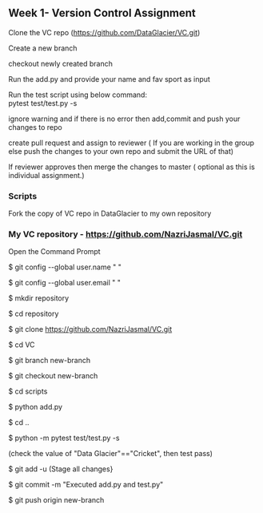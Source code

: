 ## Week 1- Version Control Assignment

Clone the VC repo (https://github.com/DataGlacier/VC.git)

Create a new branch

checkout newly created branch

Run the add.py and provide your name and fav sport as input

Run the test script using below command:      
pytest test/test.py -s

ignore warning and if there is no error then add,commit and push your changes to repo

create pull request and assign to reviewer ( If you are working in the group else push the changes to your own repo and submit the URL of that)

If reviewer approves then merge the changes to master ( optional as this is individual assignment.)

### Scripts

Fork the copy of VC repo in DataGlacier to my own repository

### My VC repository - https://github.com/NazriJasmal/VC.git

Open the Command Prompt

$ git config --global user.name " "

$ git config --global user.email " "

$ mkdir repository

$ cd repository

$ git clone https://github.com/NazriJasmal/VC.git

$ cd VC

$ git branch new-branch

$ git checkout new-branch

$ cd scripts

$ python add.py

$ cd ..

$ python -m pytest test/test.py -s

(check the value of "Data Glacier"=="Cricket", then test pass)

$ git add -u (Stage all changes}

$ git commit -m "Executed add.py and test.py"

$ git push origin new-branch



